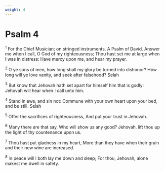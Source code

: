 ```yaml
---
weight: 4
---
```


# Psalm 4

<sup>1</sup> For the Chief Musician; on stringed instruments. A Psalm of David. Answer me when I call, O God of my righteousness; Thou hast set me at large when I was in distress: Have mercy upon me, and hear my prayer. 

<sup>2</sup> O ye sons of men, how long shall my glory be turned into dishonor? How long will ye love vanity, and seek after falsehood? Selah 

<sup>3</sup> But know that Jehovah hath set apart for himself him that is godly: Jehovah will hear when I call unto him. 

<sup>4</sup> Stand in awe, and sin not: Commune with your own heart upon your bed, and be still. Selah 

<sup>5</sup> Offer the sacrifices of righteousness, And put your trust in Jehovah. 

<sup>6</sup> Many there are that say, Who will show us any good? Jehovah, lift thou up the light of thy countenance upon us. 

<sup>7</sup> Thou hast put gladness in my heart, More than they have when their grain and their new wine are increased. 

<sup>8</sup> In peace will I both lay me down and sleep; For thou, Jehovah, alone makest me dwell in safety. 


